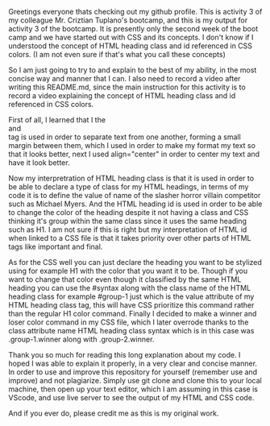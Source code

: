 Greetings everyone thats checking out my github profile. This is activity 3 of my colleague Mr. Criztian Tuplano's bootcamp, and this
is my output for activity 3 of the bootcamp. 
It is presently only the second week of the boot camp and we have started out with CSS and its concepts.
I don't know if I understood the concept of HTML heading class and id referenced in CSS colors. (I am not even sure if that's what you call these concepts)

So I am just going to try to and explain to the best of my ability, in the most concise way and manner that I can.
I also need to record a video after writing this  README.md, since the main instruction for this activity is to record a video explaining the concept of
HTML heading class and id referenced in CSS colors.

First of all, I learned that I the <br> and </br> tag is used in order to separate text from one another, forming a small margin between them, which I 
used in order to make my format my text so that it looks better, next I used align="center" in order to center my text and have it look better.

Now my interpretration of HTML heading class is that it is used in order to be able to declare a type of class for my HTML headings, in terms of my code it is
to define the value of name of the slasher horror villain competitor such as Michael Myers. And the HTML heading id is used in order to be able to change the 
color of the heading despite it not having a class and CSS thinking it's group within the same class since it uses the same heading such as H1.
I am not sure if this is right but my interpretation of HTML id when linked to a CSS file is that it takes priority over other parts of HTML tags like important 
and final.

As for the CSS well you can just declare the heading you want to be stylized using for example H1 with the color that you want it to be.
Though if you want to change that color even though it classified by the same HTML heading you can use the #syntax along with the class name of the
HTML heading class for example #group-1 just which is the value attribute of my HTML heading class tag, this will have CSS prioritize this command rather than
the regular H1 color command.
Finally I decided to make a winner and loser color command in my CSS file, which I later overrode thanks to  the class attribute name HTML heading class syntax 
which is in this case was .group-1.winner  along with .group-2.winner.

Thank you so much for reading this long explanation about my code. I hoped I was able to explain it properly, in a very clear and concise manner.
In order to use and improve this repository for yourself (remember use and improve) and not plagiarize. Simply use git clone and clone this to your
local machine, then open up your text editor, which I am assuming in this case is VScode, and use live server to see the output of my HTML and CSS code.

And if you ever do, please credit me as this is my original work.

